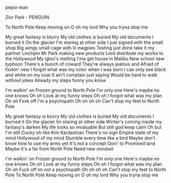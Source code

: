 pepsi-man


Zior Park - PENGUIN

To North Pole
Keep moving on
O oh my lord
Why you tryna stop me

My great fantasy is blurry
My old clothes is buried
My old documents I burned it
On the glacier I'm staring at other side
I just signed with the small shop
Big wings small cage with lil magpies
Testing just done take it my partner
Linchpin Mr Park making new products
Lord distribute my works to the Hollywood
My igloo's melting I'ma get house in Malibu
New school new typhoon
There's a bunch of coward
They're always jealous and
Afraid of fxxkin' new
I forgot what was my color when I was born
I can only see black and white on my coat
It ain't complain just saying
Would be hard to walk without jokes
Already my steps funny you know

I'm walkin' on
Frozen ground to North Pole
I'm only one
Here's maybe no one knows
Oh oh
Look at my funny steps
Oh oh
I forgot what was my plan
Oh oh
Fxxk off I'm a psychopath
Oh oh oh oh
Can't stop my feet to North Pole

My great fantasy is blurry
My old clothes is buried
My old documents I burned it
On the glacier Im staring at other side
Winter's coming inside my fantasy's darken
My life looks so invaluable
But still god keep calm
Oh but I'm still
Cocky oh like Kim Kardashian
There's no sign
Empire state of my mind
Hollywood of my mind
Stumble every time like a bird
Maybe don't know how to use my arms yet
It's not a concept
Goin' to Promised land
Maybe it's a far from North Pole
Need new mindset

I'm walkin' on
Frozen ground to North Pole
I'm only one
Here's maybe no one knows
Oh oh
Look at my funny steps
Oh oh
I forgot what was my plan
Oh oh
Fuck off im not a psychopath
Oh oh oh oh
Can't stop my feet to North Pole
To North Pole
Keep moving on
O oh my lord
Why you tryna stop me